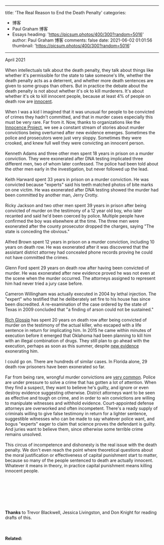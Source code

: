 
---
title: 'The Real Reason to End the Death Penalty'
categories: 
 - 博客
 - Paul Graham 博客
 - Essays
headimg: 'https://picsum.photos/400/300?random=5016'
author: Paul Graham 博客
comments: false
date: 2021-06-02 01:01:56
thumbnail: 'https://picsum.photos/400/300?random=5016'
---

<div>   
April 2021<br><br>When intellectuals talk about the death penalty, they talk about
things like whether it's permissible for the state to take someone's
life, whether the death penalty acts as a deterrent, and whether
more death sentences are given to some groups than others. But in
practice the debate about the death penalty is not about whether
it's ok to kill murderers. It's about whether it's ok to kill
innocent people, because at least 4% of people on death row are
<a href="https://www.pnas.org/content/111/20/7230"><u>innocent</u></a>.<br><br>When I was a kid I imagined that it was unusual for people to be
convicted of crimes they hadn't committed, and that in murder cases
especially this must be very rare. Far from it. Now, thanks to
organizations like the
<a href="https://innocenceproject.org/all-cases"><u>Innocence Project</u></a>,
we see a constant stream
of stories about murder convictions being overturned after new
evidence emerges. Sometimes the police and prosecutors were just
very sloppy. Sometimes they were crooked, and knew full well they
were convicting an innocent person.<br><br>Kenneth Adams and three other men spent 18 years in prison on a
murder conviction. They were exonerated after DNA testing implicated
three different men, two of whom later confessed. The police had
been told about the other men early in the investigation, but never
followed up the lead.<br><br>Keith Harward spent 33 years in prison on a murder conviction. He
was convicted because "experts" said his teeth matched photos of
bite marks on one victim. He was exonerated after DNA testing showed
the murder had been committed by another man, Jerry Crotty.<br><br>Ricky Jackson and two other men spent 39 years in prison after being
convicted of murder on the testimony of a 12 year old boy, who later
recanted and said he'd been coerced by police. Multiple people have
confirmed the boy was elsewhere at the time. The three men were
exonerated after the county prosecutor dropped the charges, saying
"The state is conceding the obvious."<br><br>Alfred Brown spent 12 years in prison on a murder conviction,
including 10 years on death row. He was exonerated after it was
discovered that the assistant district attorney had concealed phone
records proving he could not have committed the crimes.<br><br>Glenn Ford spent 29 years on death row after having been convicted
of murder. He was exonerated after new evidence proved he was not
even at the scene when the murder occurred. The attorneys assigned
to represent him had never tried a jury case before.<br><br>Cameron Willingham was actually executed in 2004 by lethal injection.
The "expert" who testified that he deliberately set fire to his
house has since been discredited. A re-examination of the case
ordered by the state of Texas in 2009 concluded that "a finding of
arson could not be sustained."<br><br><a href="https://saverichardglossip.com/facts"><u>Rich Glossip</u></a> 
has spent 20 years on death row after being convicted
of murder on the testimony of the actual killer, who escaped with
a life sentence in return for implicating him. In 2015 he came
within minutes of execution before it emerged that Oklahoma had
been planning to kill him with an illegal combination of drugs.
They still plan to go ahead with the execution, perhaps as soon as
this summer, despite 
<a href="https://www.usnews.com/news/best-states/oklahoma/articles/2020-10-14/attorney-for-oklahoma-death-row-inmate-claims-new-evidence"><u>new 
evidence</u></a> exonerating him.<br><br>I could go on. There are hundreds of similar cases. In Florida
alone, 29 death row prisoners have been exonerated so far.<br><br>Far from being rare, wrongful murder convictions are 
<a href="https://deathpenaltyinfo.org/policy-issues/innocence/description-of-innocence-cases"><u>very common</u></a>.
Police are under pressure to solve a crime that has gotten a lot
of attention. When they find a suspect, they want to believe he's
guilty, and ignore or even destroy evidence suggesting otherwise.
District attorneys want to be seen as effective and tough on crime,
and in order to win convictions are willing to manipulate witnesses
and withhold evidence. Court-appointed defense attorneys are
overworked and often incompetent. There's a ready supply of criminals
willing to give false testimony in return for a lighter sentence,
suggestible witnesses who can be made to say whatever police want,
and bogus "experts" eager to claim that science proves the defendant
is guilty. And juries want to believe them, since otherwise some
terrible crime remains unsolved.<br><br>This circus of incompetence and dishonesty is the real issue with
the death penalty. We don't even reach the point where theoretical
questions about the moral justification or effectiveness of capital
punishment start to matter, because so many of the people sentenced
to death are actually innocent. Whatever it means in theory, in
practice capital punishment means killing innocent people.<br><br><br><br><br><br><br><br>
<b>Thanks</b> to Trevor Blackwell, Jessica Livingston, and Don Knight for
reading drafts of this.<br><br><br><br><b>Related:</b><br><br>  
</div>
            